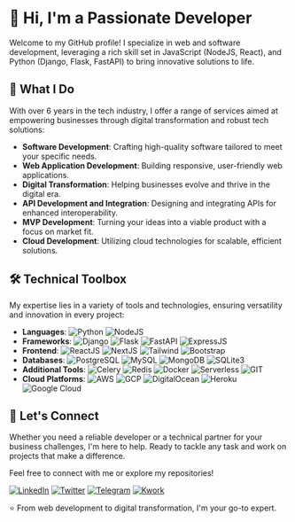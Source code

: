 # 👋 Hi, I'm a Passionate Developer

Welcome to my GitHub profile! I specialize in web and software development, leveraging a rich skill set in JavaScript (NodeJS, React), and Python (Django, Flask, FastAPI) to bring innovative solutions to life.

## 🚀 What I Do

With over 6 years in the tech industry, I offer a range of services aimed at empowering businesses through digital transformation and robust tech solutions:

- **Software Development**: Crafting high-quality software tailored to meet your specific needs.
- **Web Application Development**: Building responsive, user-friendly web applications.
- **Digital Transformation**: Helping businesses evolve and thrive in the digital era.
- **API Development and Integration**: Designing and integrating APIs for enhanced interoperability.
- **MVP Development**: Turning your ideas into a viable product with a focus on market fit.
- **Cloud Development**: Utilizing cloud technologies for scalable, efficient solutions.

## 🛠️ Technical Toolbox

My expertise lies in a variety of tools and technologies, ensuring versatility and innovation in every project:

- **Languages**: ![Python](https://img.shields.io/badge/-Python-3776AB?style=flat&logo=Python&logoColor=white) ![NodeJS](https://img.shields.io/badge/-NodeJS-339933?style=flat&logo=Node.js&logoColor=white)
- **Frameworks**: ![Django](https://img.shields.io/badge/-Django-092E20?style=flat&logo=Django&logoColor=white) ![Flask](https://img.shields.io/badge/-Flask-000000?style=flat&logo=Flask&logoColor=white) ![FastAPI](https://img.shields.io/badge/-FastAPI-009688?style=flat&logo=FastAPI&logoColor=white) ![ExpressJS](https://img.shields.io/badge/-ExpressJS-000000?style=flat&logo=Express&logoColor=white)
- **Frontend**: ![ReactJS](https://img.shields.io/badge/-ReactJS-61DAFB?style=flat&logo=React&logoColor=black) ![NextJS](https://img.shields.io/badge/-NextJS-black?style=flat&logo=Next.js&logoColor=white) ![Tailwind](https://img.shields.io/badge/-Tailwind-38B2AC?style=flat&logo=Tailwind-CSS&logoColor=white) ![Bootstrap](https://img.shields.io/badge/-Bootstrap-7952B3?style=flat&logo=Bootstrap&logoColor=white)
- **Databases**: ![PostgreSQL](https://img.shields.io/badge/-PostgreSQL-336791?style=flat&logo=PostgreSQL&logoColor=white) ![MySQL](https://img.shields.io/badge/-MySQL-4479A1?style=flat&logo=MySQL&logoColor=white) ![MongoDB](https://img.shields.io/badge/-MongoDB-47A248?style=flat&logo=MongoDB&logoColor=white) ![SQLite3](https://img.shields.io/badge/-SQLite3-003B57?style=flat&logo=SQLite&logoColor=white)
- **Additional Tools**: ![Celery](https://img.shields.io/badge/-Celery-37814A?style=flat&logo=Celery&logoColor=white) ![Redis](https://img.shields.io/badge/-Redis-DC382D?style=flat&logo=Redis&logoColor=white) ![Docker](https://img.shields.io/badge/-Docker-2496ED?style=flat&logo=Docker&logoColor=white) ![Serverless](https://img.shields.io/badge/-Serverless-FD5750?style=flat&logo=Serverless&logoColor=white) ![GIT](https://img.shields.io/badge/-GIT-F05032?style=flat&logo=GIT&logoColor=white)
- **Cloud Platforms**: ![AWS](https://img.shields.io/badge/-AWS-232F3E?style=flat&logo=Amazon-AWS&logoColor=white) ![GCP](https://img.shields.io/badge/-GCP-4285F4?style=flat&logo=Google-Cloud&logoColor=white) ![DigitalOcean](https://img.shields.io/badge/-DigitalOcean-0080FF?style=flat&logo=DigitalOcean&logoColor=white) ![Heroku](https://img.shields.io/badge/-Heroku-430098?style=flat&logo=Heroku&logoColor=white) ![Google Cloud](https://img.shields.io/badge/-Google%20Cloud-4285F4?style=flat&logo=Google-Cloud&logoColor=white)
<!--
## 🌟 Featured Repositories

Below are some of my favorite projects. Feel free to check them out:

[![Repo1](https://via.placeholder.com/150x150?text=Repo1)](Your-Repo1-Link) 
[![Repo2](https://via.placeholder.com/150x150?text=Repo2)](Your-Repo2-Link)
[![Repo3](https://via.placeholder.com/150x150?text=Repo3)](Your-Repo3-Link)
[![Repo4](https://via.placeholder.com/150x150?text=Repo4)](Your-Repo4-Link)
[![Repo5](https://via.placeholder.com/150x150?text=Repo5)](Your-Repo5-Link)
[![Repo6](https://via.placeholder.com/150x150?text=Repo6)](Your-Repo6-Link)
-->
## 🤝 Let's Connect

Whether you need a reliable developer or a technical partner for your business challenges, I'm here to help. Ready to tackle any task and work on projects that make a difference.

Feel free to connect with me or explore my repositories!

[![LinkedIn](https://img.shields.io/badge/-LinkedIn-0077B5?style=flat&logo=LinkedIn&logoColor=white)](Your-LinkedIn-Profile-Link) 
[![Twitter](https://img.shields.io/badge/-Twitter-1DA1F2?style=flat&logo=Twitter&logoColor=white)](Your-Twitter-Profile-Link)
[![Telegram](https://img.shields.io/badge/-Telegram-26A5E4?style=flat&logo=Telegram&logoColor=white)](Your-Telegram-Profile-Link)
[![Kwork](https://img.shields.io/badge/-Kwork-FFD700?style=flat&logoColor=white)](Your-Kwork-Profile-Link)

⭐️ From web development to digital transformation, I'm your go-to expert.


<!---
daniar-state/daniar-state is a ✨ special ✨ repository because its `README.md` (this file) appears on your GitHub profile.
You can click the Preview link to take a look at your changes.
--->
